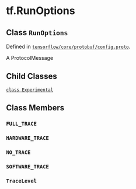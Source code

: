 <div itemscope itemtype="http://developers.google.com/ReferenceObject">
<meta itemprop="name" content="tf.RunOptions" />
<meta itemprop="path" content="Stable" />
<meta itemprop="property" content="Experimental"/>
<meta itemprop="property" content="FULL_TRACE"/>
<meta itemprop="property" content="HARDWARE_TRACE"/>
<meta itemprop="property" content="NO_TRACE"/>
<meta itemprop="property" content="SOFTWARE_TRACE"/>
<meta itemprop="property" content="TraceLevel"/>
</div>

# tf.RunOptions

## Class `RunOptions`





Defined in [`tensorflow/core/protobuf/config.proto`](/code/stable/tensorflow/core/protobuf/config.proto).

A ProtocolMessage

## Child Classes
[`class Experimental`](../tf/RunOptions/Experimental.md)

## Class Members

<h3 id="FULL_TRACE"><code>FULL_TRACE</code></h3>

<h3 id="HARDWARE_TRACE"><code>HARDWARE_TRACE</code></h3>

<h3 id="NO_TRACE"><code>NO_TRACE</code></h3>

<h3 id="SOFTWARE_TRACE"><code>SOFTWARE_TRACE</code></h3>

<h3 id="TraceLevel"><code>TraceLevel</code></h3>

